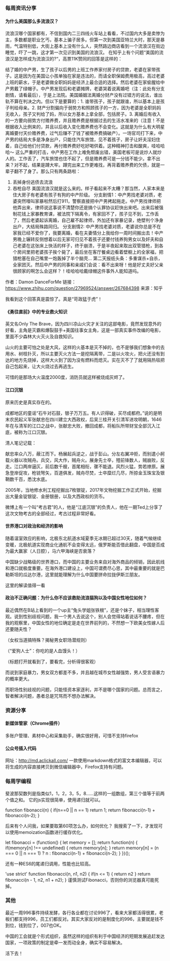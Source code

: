
### 每周资讯分享

#### 为什么美国那么多流浪汉？

流浪汉哪个国家都有，不信到国内二三四线火车站上看看，不过国内大多是卖惨为主，多数都是职业乞丐，基本上骗子居多。但第一次到美国亚特兰大时，那天是暴雨，气温特别低，大街上基本上没有什么人，突然路边商店看到一个流浪汉在街边睡觉，吓了一跳，这才第一次见识到美国的流浪汉。
在知乎上有个问题“美国的流浪汉是怎样成为流浪汉的?“，高票11K赞同的回答是这样的：

结了婚的中产男，生了孩子以后男的上班工作养家付房子的贷款，老婆在家带孩子。这是因为在美国让小孩单独在家是违法的，而请全职保姆费用极高，高过老婆上班的薪水，于是老婆做全职妈妈是经济上最合适的选择。然后老婆在家偷腥给中产男戴了绿帽子。中产男发现后和老婆摊牌，老婆哭着说离婚吧（注：此处有分支剧情，请看最后），于是上法院。美国婚姻法离婚分财产没有过错方的说法，谁出轨不算在判决之内。但以下是要算的：1. 谁带孩子，孩子就跟谁，所以基本上是孩子判给母亲。2. 财产分割偏向于弱势方和照顾孩子的一方，因为老婆是全职妈妈无收入，孩子又判给了妈，所以女方基本上拿全部，包括房子。3. 离婚后有收入的一方要向弱势方付赡养费，并且赡养费是根据过去的生活水准来的（注意！不是根据收入比例来的，并且以后收入变化赡养费也不会变化。这就是为什么有大明星离婚要付天价赡养费，过气后赚不了钱了被赡养费搞破产）。一场官司打下来，中产男的结局大多是净身出户，只能住汽车旅馆，见不着孩子，房子让奸夫淫妇住着，自己给他们付贷款，再付赡养费好吃好喝供着。这种精神打击和酸爽，哇哈哈哈～ 这么严重的打击，中产男在工作上难免颓废出错，美国老板可是说炒人就炒人的。工作丢了，汽车旅馆也住不起了，但是赡养费可是一分钱不能少。拿不出来？对不起，结果是蹲大牢。蹲完出来工作更难找，再背着赡养费的欠债，就是一辈子翻不了身了。那么只有两条路啦：
1. 丢掉身份逃债去流浪
2. 吞枪自尽
美国流浪汉就是这么来的。样子看起来不太糟？那当然，人家本来是住大房子有老婆有孩子有狗的中产阶级。
分支剧情1：中产男找老婆对质，老婆突然嚎叫家暴啦然后打911，警察直接把中产男拷起拖走。中产男找律师把他弄出来，律师说这事说不清楚你还是搞个认罪协议赶快出来吧。出来后被强制花钱上家暴教育课，被法院下隔离令，有家回不了，孩子见不到，工作丢了，然后老婆起诉离婚，自己雇不起律师，外加还有家暴记录，绝壁判个净身出户，大结局殊路同归。
分支剧情2: 中产男找老婆对质，老婆说你总是不在家我已经不爱你了，我要离婚，看在夫妻情分上我给你一周时间搬出去！中产男晚上辗转反侧想着以后无家可归见不着孩子还要付钱养狗男女以及奸夫和自己老婆在这张床上快活的样子，终于崩溃，于是半夜起来取出双管猎枪，到各个房间里把老婆孩子挨个毙了，最后坐在客厅餐桌边看着壁橱上的全家福，把猎枪塞在自己嘴里一炮轰掉了半个脑壳... 第二天报纸头条：多重谋杀+自杀，全家团灭。然后中产男的同事和亲戚们会说：看不出来呀！他是好丈夫好父亲很顾家的啊怎么会这样？！哇哈哈哈戴绿帽这件事外人能知道吗。

作者：Damon DanceForMe
链接：
https://www.zhihu.com/question/27969524/answer/267684398
来源：知乎

我看到这个回答真是震惊了。真是“苛政猛于虎”！


#### 《勇往直前》中的专业救火知识


英文名Only The Brave，因为四川凉山火灾才关注的这部电影，竟然发现意外的好看，主角是灭霸和爆裂鼓手+美国往事女主角，这是一部真实事件改编的电影，里面不少森林大火灭火及自救知识。

山火的主要可怕之处是大风，这样的火基本是灭不掉的，也不是够我们想象中的去用水、树枝扑灭，所以主要灭火方法一是挖隔离带，二是以火攻火，把火还没有到达的地方先烧掉，这样大火到了因为没有燃料而熄灭。实在灭不了了就用隔热毯把自己包起来，让大火烧过去再逃生。

可惜的是那场大火温度2000度，消防员就这样被烧成灰烬了。


#### 江口沉银

原来历史是真实存在的。

成都地区的童谣“石牛对石鼓，银子万万五。有人识得破，买尽成都府。”说的是明末农民起义军张献忠在四川建立大西政权，后吴三桂开关引清军进攻明朝，1646年在与清军的江口之战中，张献忠大败，撤回成都，将船队所带财宝全部沉入江底，被称为江口沉银。

清人笔记记载：

献忠率众八万，蔽江而下。杨展起兵逆之，战于彭山。分左右翼冲拒，而别遣小舸载火器以攻贼舟。兵交，风大作，贼舟火。展身先士卒，殪前锋数人，贼崩败，反走。江口两岸逼仄，前后数千艘，首尾相衔，骤不能退。风烈火猛，势若燎原。展急登岸促攻，枪铳弩矢，百道俱发，贼舟尽焚，士卒糜烂几尽，所掠金玉珠宝及银鞘数千百，悉沈水底。

2005年，当地修水利工程挖掘出7枚银锭，2017年文物挖掘工作正式开始，挖掘出大量金锭银锭、金册银册，以及大西政权的货币。





微博上有一个叫“考古君”的人，他是“江底沉银”的负责人，他在一期Ted上分享了这次文物考古的全部经过，考古过程非常好看。



#### 世界港口对政治和经济的影响

随着温室效应的影响，北极东北航道水域夏季无冰期已超过30天，随着气候继续变暖，北极航道实现商业化通航不会变得太远，俄罗斯能否借此翻盘，中国是否成为最大赢家（人日腔），马六甲海峡是否衰落？



中国缺少战略级的世界港口，而中国的主要业务来自对海外商品的倾销，因此航线和港口就极度重要。在海外港口建设上，中国可谓费尽心思，其中最重要的就是巴勒斯坦的瓜达尔港，这里就能理解为什么中国要拼命拉拢伊斯兰朋友。

这里的解读值得一看

#### 政治不正确问题：为什么你不应该救助流浪猫狗以及中国女性地位如何？

最近偶然在B站上看到的一个up主“兔头学姐张铁根”，还是个妹子，相当理性客观。说到性别歧视问题，我一个男人去说这个，别人会觉得站着说话不腰疼，但在我的观察里，中国女性的地位确定是走在世界前列的，不然想一下欧美女性嫁人后还要随夫性？


（女权当道搞特殊？揭秘男女职场潜规则）


（“爱狗人士”：你吃的是人血馒头！）


（标题打开就看到了，要看完，分析得很客观）

而说到家庭暴力，男女双方都差不多，并且越在城市女性越强势，男人受言语暴力的概率更大。



而职场性别歧视的问题，只能怪资本家逐利，并不是哪个国家的问题。总而言之，智者解决问题，愚者总是咒骂而不想办法解决。

### 资源分享

#### 新媒体管家（Chrome插件）

多账户管理、素材中心和采集助手，确实很好用，可惜不支持firefox




#### 公众号插入代码

网址：http://md.aclickall.com/
一款使用markdown格式的富文本编辑器，可以将生成的内容直接拷贝到微信编辑器中，Firefox支持有问题。



### 每周学编程

斐波那契数列是指类似1，1，2，3，5，8……这样的一组数组，第三个值等于前两个值之和。
它的js实现很简单，使用递归就可以。


function fibonacci(n) {
    if(n==0 || n == 1)
        return 1;
    return fibonacci(n-1) + fibonacci(n-2);
}

后来有个人问我，如果要取第60项怎么办，如何优化？
我搜索了一下，才发现可以使用memoization函数进行缓存优化。

let fibonacci = (function() {
  let memory = [];
  return function(n) {
      if(memory[n] !== undefined) {
        return memory[n];
    }
    return memory[n] = (n === 0 || n === 1) ? n : fibonacci(n-1) + fibonacci(n-2);
  }
})();

还有一种ES6的尾递归调用，性能也比较高。

'use strict'
function fibonacci(n, n1, n2) {
    if(n <= 1) {
        return n2
    }
    return fibonacci(n - 1, n2, n1 + n2);
}
谨慎测试Fibonacci，否则你的浏览器真可能死掉。


### 其他

最近一周996事件持续发酵，各行各业都在讨论996了，看来大家都活得很累，老板们都支持996，员工们都反对。其实大家反对的是制度化的996，主要就是钱不到位，钱到位了，007也OK。

中国的工会就是个形式组织，虽然这样的组织有利于中国经济的短期发展追赶发达国家，一项政策的制定是牵一发而动全身，确实不容易解决。


活下去！